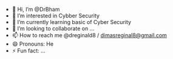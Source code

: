 - 👋 Hi, I’m @DrBham
- 👀 I’m interested in Cybber Security
- 🌱 I’m currently learning basic of Cyber Security
- 💞️ I’m looking to collaborate on ...
- 📫 How to reach me @dreginald8 / dimasreginal8@gmail.com
- 😄 Pronouns: He
- ⚡ Fun fact: ...

<!---
DrBham/DrBham is a ✨ special ✨ repository because its `README.md` (this file) appears on your GitHub profile.
You can click the Preview link to take a look at your changes.
--->
